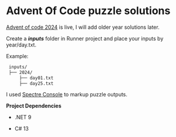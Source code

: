 # Advent Of Code puzzle solutions



[Advent of code 2024](https://adventofcode.com/) is live, I will add older year solutions later.

Create a ***inputs*** folder in Runner project and place your inputs by year/day.txt.


Example: 

```md
 inputs/
 ├── 2024/
     ├── day01.txt   
     ├── day25.txt
```

I used [Spectre Console](https://spectreconsole.net/) to markup puzzle outputs.



**Project Dependencies**

- .NET 9

- C# 13
